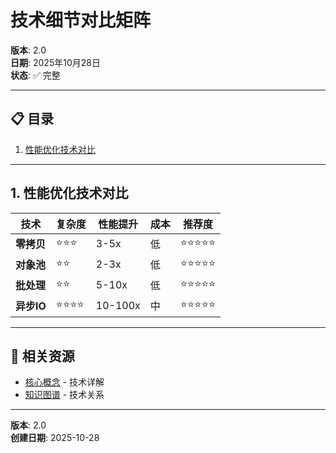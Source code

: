 # 技术细节对比矩阵

**版本**: 2.0  
**日期**: 2025年10月28日  
**状态**: ✅ 完整

---

## 📋 目录

1. [性能优化技术对比](#1-性能优化技术对比)

---

## 1. 性能优化技术对比

| 技术 | 复杂度 | 性能提升 | 成本 | 推荐度 |
|------|--------|---------|------|--------|
| **零拷贝** | ⭐⭐⭐ | 3-5x | 低 | ⭐⭐⭐⭐⭐ |
| **对象池** | ⭐⭐ | 2-3x | 低 | ⭐⭐⭐⭐⭐ |
| **批处理** | ⭐⭐ | 5-10x | 低 | ⭐⭐⭐⭐⭐ |
| **异步IO** | ⭐⭐⭐⭐ | 10-100x | 中 | ⭐⭐⭐⭐⭐ |

---

## 🔗 相关资源

- [核心概念](./CONCEPTS.md) - 技术详解
- [知识图谱](./KNOWLEDGE_GRAPH.md) - 技术关系

---

**版本**: 2.0  
**创建日期**: 2025-10-28
